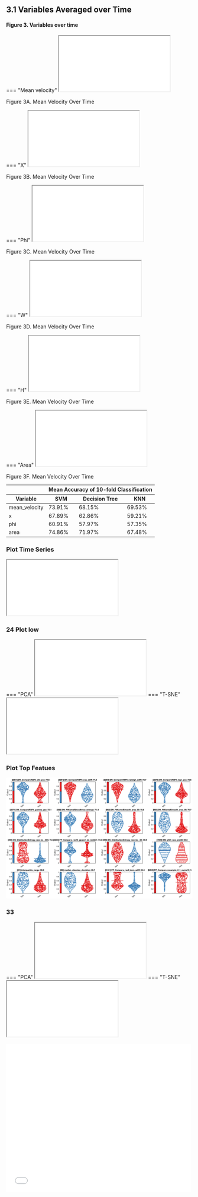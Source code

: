 
<!-- !!! pied-piper "Figure X. Mean Velocity Over Time" -->

## 3.1 Variables Averaged over Time

#### <p class="hide-title">Figure 3. Variables over time</p>
=== "Mean velocity"
    <iframe src="../graph/mean_velocity_overtime.html" class="pvot"></iframe>
    <p class="fig-cap">Figure 3A. Mean Velocity Over Time</p>
=== "X"
    <iframe src="../graph/x_overtime.html" class="pvot"></iframe>
    <p class="fig-cap">Figure 3B. Mean Velocity Over Time</p>
=== "Phi"
    <iframe src="../graph/Phi_overtime.html" class="pvot"></iframe>
    <p class="fig-cap">Figure 3C. Mean Velocity Over Time</p>
=== "W"
    <iframe src="../graph/w_overtime.html" class="pvot"></iframe>
    <p class="fig-cap">Figure 3D. Mean Velocity Over Time</p>
=== "H"
    <iframe src="../graph/h_overtime.html" class="pvot"></iframe>
    <p class="fig-cap">Figure 3E. Mean Velocity Over Time</p>
=== "Area"
    <iframe src="../graph/area_overtime.html" class="pvot"></iframe>
    <p class="fig-cap">Figure 3F. Mean Velocity Over Time</p>


<center><table style="border:none;">
  <thead>
    <tr>
        <th></th>
        <th colspan=3>
        <span id="thspan"> Mean Accuracy of 10-fold Classification <span>
        </th>
    </tr>
    <tr>
        <th>Variable</th>
        <th>SVM</th>
        <th>Decision Tree</th>
        <th>KNN</th>
    </tr>
  </thead>
  <tbody>
    <tr>
        <td>mean_velocity</td>
        <td>73.91%</td>
        <td>68.15%</td>
        <td>69.53%</td>
    </tr>
    <tr>
        <td>x</td>
        <td>67.89%</td>
        <td>62.86%</td>
        <td>59.21%</td>
    </tr>
    <tr>
        <td>phi</td>
        <td>60.91%</td>
        <td>57.97%</td>
        <td>57.35%</td>
    </tr>
    <tr>
        <td>area</td>
        <td>74.86%</td>
        <td>71.97%</td>
        <td>67.48%</td>
    </tr>
  </tbody>
</table></center>

### Plot Time Series
<iframe src="../graph/plotTS_24.html" class="pts"></iframe>

### 24 Plot low 
=== "PCA"
    <iframe src="../graph/plotPCA_24.html" class="plow"></iframe>
=== "T-SNE"
    <iframe src="../graph/plotTSNE_24.html" class="plow"></iframe>

### Plot Top Featues
![pic](img/plotTopFeatures_24.jpg)

### 33
=== "PCA"
    <iframe src="../graph/plotPCA_33.html" class="plow"></iframe>
=== "T-SNE"
    <iframe src="../graph/plotTSNE_33.html" class="plow"></iframe>


<iframe src="../graph/plotSingle17_33.html" height="400" width="500" frameBorder="0">
</iframe>